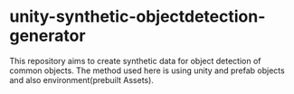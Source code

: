 # unity-synthetic-objectdetection-generator

This repository aims to create synthetic data for object detection of common objects.
The method used here is using unity and prefab objects and also environment(prebuilt Assets).
